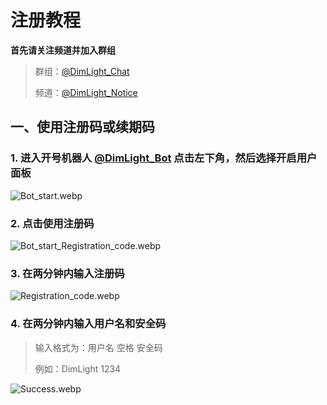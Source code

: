 # 注册教程

**首先请关注频道并加入群组**

> 群组：[@DimLight_Chat](https://t.me/DimLight_Chat)
> 
> 频道：[@DimLight_Notice](https://t.me/DimLight_Notice)

## **一、使用注册码或续期码**

### 1. 进入开号机器人 [@DimLight_Bot](https://t.me/DimLight_Bot) 点击左下角，然后选择开启用户面板

![Bot_start.webp](/Bot_start.webp)

### 2. 点击使用注册码

![Bot_start_Registration_code.webp](/Bot_start_Registration_code.webp)

### 3. 在两分钟内输入注册码

![Registration_code.webp](/Registration_code.webp)

### 4. 在两分钟内输入用户名和安全码

> 输入格式为：用户名 空格 安全码
> 
> 例如：DimLight 1234

![Success.webp](/Success.webp)